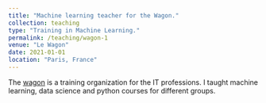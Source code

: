 ```yaml
---
title: "Machine learning teacher for the Wagon."
collection: teaching
type: "Training in Machine Learning."
permalink: /teaching/wagon-1
venue: "Le Wagon"
date: 2021-01-01
location: "Paris, France"
---
```

The [wagon](https://www.lewagon.com/fr) is a training organization for the IT professions. I taught machine learning, data science and python courses for different groups.

